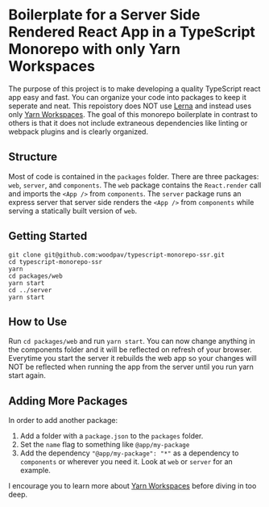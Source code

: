 # Boilerplate for a Server Side Rendered React App in a TypeScript Monorepo with only Yarn Workspaces

The purpose of this project is to make developing a quality TypeScript react app easy and fast. You can organize your code into packages to keep it seperate and neat. This repoistory does NOT use [Lerna](https://lerna.js.org/) and instead uses only [Yarn Workspaces](https://classic.yarnpkg.com/en/docs/workspaces/). The goal of this monorepo boilerplate in contrast to others is that it does not include extraneous dependencies like linting or webpack plugins and is clearly organized.

## Structure

Most of code is contained in the `packages` folder. There are three packages: `web`, `server`, and `components`. The `web` package contains the `React.render` call and imports the `<App />` from `components`. The `server` package runs an express server that server side renders the `<App />` from `components` while serving a statically built version of `web`.

## Getting Started

    git clone git@github.com:woodpav/typescript-monorepo-ssr.git
    cd typescript-monorepo-ssr
    yarn 
    cd packages/web 
    yarn start 
    cd ../server
    yarn start 

## How to Use 

Run `cd packages/web` and run `yarn start`. You can now change anything in the components folder and it will be reflected on refresh of your browser. Everytime you start the server it rebuilds the web app so your changes will NOT be reflected when running the app from the server until you run yarn start again. 

## Adding More Packages

In order to add another package:
1. Add a folder with a `package.json` to the `packages` folder. 
2. Set the `name` flag to something like `@app/my-package`
3. Add the dependency `"@app/my-package": "*"` as a dependency to `components` or wherever you need it. Look at `web` or `server` for an example.

I encourage you to learn more about [Yarn Workspaces](https://classic.yarnpkg.com/en/docs/workspaces/) before diving in too deep. 
 

